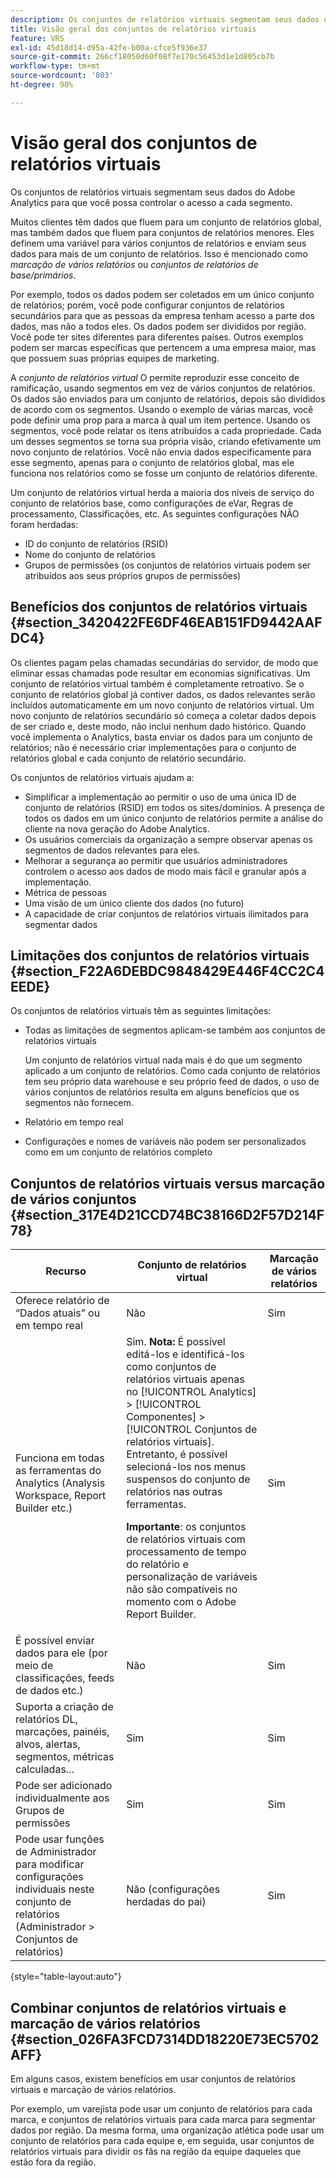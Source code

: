 ```yaml
---
description: Os conjuntos de relatórios virtuais segmentam seus dados do Adobe Analytics para que você possa controlar o acesso a cada segmento.
title: Visão geral dos conjuntos de relatórios virtuais
feature: VRS
exl-id: 45d18d14-d95a-42fe-b00a-cfce5f936e37
source-git-commit: 266cf18050d60f08f7e170c56453d1e1d805cb7b
workflow-type: tm+mt
source-wordcount: '803'
ht-degree: 90%

---
```


# Visão geral dos conjuntos de relatórios virtuais

Os conjuntos de relatórios virtuais segmentam seus dados do Adobe Analytics para que você possa controlar o acesso a cada segmento.

Muitos clientes têm dados que fluem para um conjunto de relatórios global, mas também dados que fluem para conjuntos de relatórios menores. Eles definem uma variável para vários conjuntos de relatórios e enviam seus dados para mais de um conjunto de relatórios. Isso é mencionado como *marcação de vários relatórios* ou *conjuntos de relatórios de base/primários*.

Por exemplo, todos os dados podem ser coletados em um único conjunto de relatórios; porém, você pode configurar conjuntos de relatórios secundários para que as pessoas da empresa tenham acesso a parte dos dados, mas não a todos eles. Os dados podem ser divididos por região. Você pode ter sites diferentes para diferentes países. Outros exemplos podem ser marcas específicas que pertencem a uma empresa maior, mas que possuem suas próprias equipes de marketing.

A *conjunto de relatórios virtual* O permite reproduzir esse conceito de ramificação, usando segmentos em vez de vários conjuntos de relatórios. Os dados são enviados para um conjunto de relatórios, depois são divididos de acordo com os segmentos. Usando o exemplo de várias marcas, você pode definir uma prop para a marca à qual um item pertence. Usando os segmentos, você pode relatar os itens atribuídos a cada propriedade. Cada um desses segmentos se torna sua própria visão, criando efetivamente um novo conjunto de relatórios. Você não envia dados especificamente para esse segmento, apenas para o conjunto de relatórios global, mas ele funciona nos relatórios como se fosse um conjunto de relatórios diferente.

Um conjunto de relatórios virtual herda a maioria dos níveis de serviço do conjunto de relatórios base, como configurações de eVar, Regras de processamento, Classificações, etc. As seguintes configurações NÃO foram herdadas:

* ID do conjunto de relatórios (RSID)
* Nome do conjunto de relatórios
* Grupos de permissões (os conjuntos de relatórios virtuais podem ser atribuídos aos seus próprios grupos de permissões)

## Benefícios dos conjuntos de relatórios virtuais {#section_3420422FE6DF46EAB151FD9442AAFDC4}

Os clientes pagam pelas chamadas secundárias do servidor, de modo que eliminar essas chamadas pode resultar em economias significativas. Um conjunto de relatórios virtual também é completamente retroativo. Se o conjunto de relatórios global já contiver dados, os dados relevantes serão incluídos automaticamente em um novo conjunto de relatórios virtual. Um novo conjunto de relatórios secundário só começa a coletar dados depois de ser criado e, deste modo, não inclui nenhum dado histórico. Quando você implementa o Analytics, basta enviar os dados para um conjunto de relatórios; não é necessário criar implementações para o conjunto de relatórios global e cada conjunto de relatório secundário.

Os conjuntos de relatórios virtuais ajudam a:

* Simplificar a implementação ao permitir o uso de uma única ID de conjunto de relatórios (RSID) em todos os sites/domínios. A presença de todos os dados em um único conjunto de relatórios permite a análise do cliente na nova geração do Adobe Analytics.
* Os usuários comerciais da organização a sempre observar apenas os segmentos de dados relevantes para eles.
* Melhorar a segurança ao permitir que usuários administradores controlem o acesso aos dados de modo mais fácil e granular após a implementação.
* Métrica de pessoas
* Uma visão de um único cliente dos dados (no futuro)
* A capacidade de criar conjuntos de relatórios virtuais ilimitados para segmentar dados

## Limitações dos conjuntos de relatórios virtuais {#section_F22A6DEBDC9848429E446F4CC2C4EEDE}

Os conjuntos de relatórios virtuais têm as seguintes limitações:

* Todas as limitações de segmentos aplicam-se também aos conjuntos de relatórios virtuais

  Um conjunto de relatórios virtual nada mais é do que um segmento aplicado a um conjunto de relatórios. Como cada conjunto de relatórios tem seu próprio data warehouse e seu próprio feed de dados, o uso de vários conjuntos de relatórios resulta em alguns benefícios que os segmentos não fornecem.
* Relatório em tempo real
* Configurações e nomes de variáveis não podem ser personalizados como em um conjunto de relatórios completo

## Conjuntos de relatórios virtuais versus marcação de vários conjuntos {#section_317E4D21CCD74BC38166D2F57D214F78}

| Recurso | Conjunto de relatórios virtual | Marcação de vários relatórios |
|--- |--- |--- |
| Oferece relatório de “Dados atuais” ou em tempo real | Não | Sim |
| Funciona em todas as ferramentas do Analytics (Analysis Workspace, Report Builder etc.) | Sim. **Nota:** É possível editá-los e identificá-los como conjuntos de relatórios virtuais apenas no [!UICONTROL Analytics] > [!UICONTROL Componentes] > [!UICONTROL Conjuntos de relatórios virtuais]. Entretanto, é possível selecioná-los nos menus suspensos do conjunto de relatórios nas outras ferramentas.<p>**Importante**: os conjuntos de relatórios virtuais com processamento de tempo do relatório e personalização de variáveis não são compatíveis no momento com o Adobe Report Builder. | Sim |
| É possível enviar dados para ele (por meio de classificações, feeds de dados etc.) | Não | Sim |
| Suporta a criação de relatórios DL, marcações, painéis, alvos, alertas, segmentos, métricas calculadas... | Sim | Sim |
| Pode ser adicionado individualmente aos Grupos de permissões | Sim | Sim |
| Pode usar funções de Administrador para modificar configurações individuais neste conjunto de relatórios (Administrador > Conjuntos de relatórios) | Não (configurações herdadas do pai) | Sim |

{style="table-layout:auto"}

## Combinar conjuntos de relatórios virtuais e marcação de vários relatórios {#section_026FA3FCD7314DD18220E73EC5702AFF}

Em alguns casos, existem benefícios em usar conjuntos de relatórios virtuais e marcação de vários relatórios.

Por exemplo, um varejista pode usar um conjunto de relatórios para cada marca, e conjuntos de relatórios virtuais para cada marca para segmentar dados por região. Da mesma forma, uma organização atlética pode usar um conjunto de relatórios para cada equipe e, em seguida, usar conjuntos de relatórios virtuais para dividir os fãs na região da equipe daqueles que estão fora da região.

